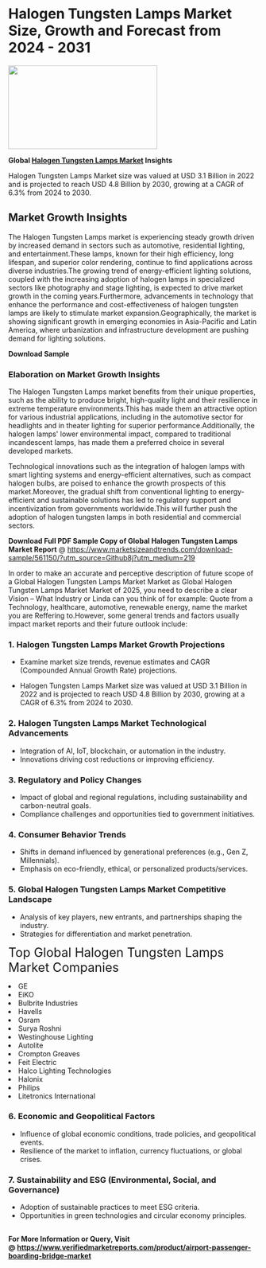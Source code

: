 <H1>Halogen Tungsten Lamps Market Size, Growth and Forecast from 2024 - 2031</H1><img class="aligncenter size-medium wp-image-584254" src="https://thirdeyenews.in/wp-content/uploads/2024/09/Global-Market-Research-300x168.jpeg" alt="" width="300" height="168" /><p><strong>Global&nbsp;<a href="https://www.marketsizeandtrends.com/download-sample/561150/?utm_source=Github8j?utm_medium=219">Halogen Tungsten Lamps Market</a> Insights</strong></p><p>Halogen Tungsten Lamps Market size was valued at USD 3.1 Billion in 2022 and is projected to reach USD 4.8 Billion by 2030, growing at a CAGR of 6.3% from 2024 to 2030.</p><p><h2>Market Growth Insights</h2> <p>The Halogen Tungsten Lamps market is experiencing steady growth driven by increased demand in sectors such as automotive, residential lighting, and entertainment.These lamps, known for their high efficiency, long lifespan, and superior color rendering, continue to find applications across diverse industries.The growing trend of energy-efficient lighting solutions, coupled with the increasing adoption of halogen lamps in specialized sectors like photography and stage lighting, is expected to drive market growth in the coming years.Furthermore, advancements in technology that enhance the performance and cost-effectiveness of halogen tungsten lamps are likely to stimulate market expansion.Geographically, the market is showing significant growth in emerging economies in Asia-Pacific and Latin America, where urbanization and infrastructure development are pushing demand for lighting solutions.</p> <p><strong>Download Sample</strong></p> <h3>Elaboration on Market Growth Insights</h3> <p>The Halogen Tungsten Lamps market benefits from their unique properties, such as the ability to produce bright, high-quality light and their resilience in extreme temperature environments.This has made them an attractive option for various industrial applications, including in the automotive sector for headlights and in theater lighting for superior performance.Additionally, the halogen lamps' lower environmental impact, compared to traditional incandescent lamps, has made them a preferred choice in several developed markets.</p> <p>Technological innovations such as the integration of halogen lamps with smart lighting systems and energy-efficient alternatives, such as compact halogen bulbs, are poised to enhance the growth prospects of this market.Moreover, the gradual shift from conventional lighting to energy-efficient and sustainable solutions has led to regulatory support and incentivization from governments worldwide.This will further push the adoption of halogen tungsten lamps in both residential and commercial sectors.</p> <p><span class=""><strong>Download Full PDF Sample Copy of Global Halogen Tungsten Lamps Market Report</strong> @ <a href="https://www.marketsizeandtrends.com/download-sample/561150/?utm_source=Github8j?utm_medium=219" target="_blank">https://www.marketsizeandtrends.com/download-sample/561150/?utm_source=Github8j?utm_medium=219</a></span></p><p>In order to make an accurate and perceptive description of future scope of a Global&nbsp;Halogen Tungsten Lamps Market Market as Global&nbsp;Halogen Tungsten Lamps Market Market of 2025, you need to describe a clear Vision &ndash; What Industry or Linda can you think of for example: Quote from a Technology, healthcare, automotive, renewable energy, name the market you are Reffering to.However, some general trends and factors usually impact market reports and their future outlook include:</p><h3>1.&nbsp;<strong>Halogen Tungsten Lamps Market Growth Projections</strong></h3><ul><li>Examine market size trends, revenue estimates and CAGR (Compounded Annual Growth Rate) projections.</li><li><p>Halogen Tungsten Lamps Market size was valued at USD 3.1 Billion in 2022 and is projected to reach USD 4.8 Billion by 2030, growing at a CAGR of 6.3% from 2024 to 2030.</p></li></ul><h3>2.&nbsp;<strong>Halogen Tungsten Lamps Market Technological Advancements</strong></h3><ul><li>Integration of AI, IoT, blockchain, or automation in the industry.</li><li>Innovations driving cost reductions or improving efficiency.</li></ul><h3>3.&nbsp;<strong>Regulatory and Policy Changes</strong></h3><ul><li>Impact of global and regional regulations, including sustainability and carbon-neutral goals.</li><li>Compliance challenges and opportunities tied to government initiatives.</li></ul><h3>4.&nbsp;<strong>Consumer Behavior Trends</strong></h3><ul><li>Shifts in demand influenced by generational preferences (e.g., Gen Z, Millennials).</li><li>Emphasis on eco-friendly, ethical, or personalized products/services.</li></ul><h3>5.&nbsp;<strong>Global Halogen Tungsten Lamps Market Competitive Landscape</strong></h3><ul><li>Analysis of key players, new entrants, and partnerships shaping the industry.</li><li>Strategies for differentiation and market penetration.</li></ul><p data-pm-slice="1 1 []"><span style="color: inherit; font-family: inherit; font-size: 25px;">Top Global Halogen Tungsten Lamps Market Companies</span></p><div class="" data-test-id=""><p><li>GE</li><li> EiKO</li><li> Bulbrite Industries</li><li> Havells</li><li> Osram</li><li> Surya Roshni</li><li> Westinghouse Lighting</li><li> Autolite</li><li> Crompton Greaves</li><li> Feit Electric</li><li> Halco Lighting Technologies</li><li> Halonix</li><li> Philips</li><li> Litetronics International</li></p></div><h3>6.&nbsp;<strong>Economic and Geopolitical Factors</strong></h3><ul><li>Influence of global economic conditions, trade policies, and geopolitical events.</li><li>Resilience of the market to inflation, currency fluctuations, or global crises.</li></ul><h3>7.&nbsp;<strong>Sustainability and ESG (Environmental, Social, and Governance)</strong></h3><ul><li>Adoption of sustainable practices to meet ESG criteria.</li><li>Opportunities in green technologies and circular economy principles.</li></ul><h2><strong style="font-size: 14px;">For More Information or Query, Visit @&nbsp;</strong><a style="background-color: #ffffff; font-size: 14px;" href="https://www.marketsizeandtrends.com/report/halogen-tungsten-lamps-market/" target="_blank">https://www.verifiedmarketreports.com/product/airport-passenger-boarding-bridge-market</a></h2>